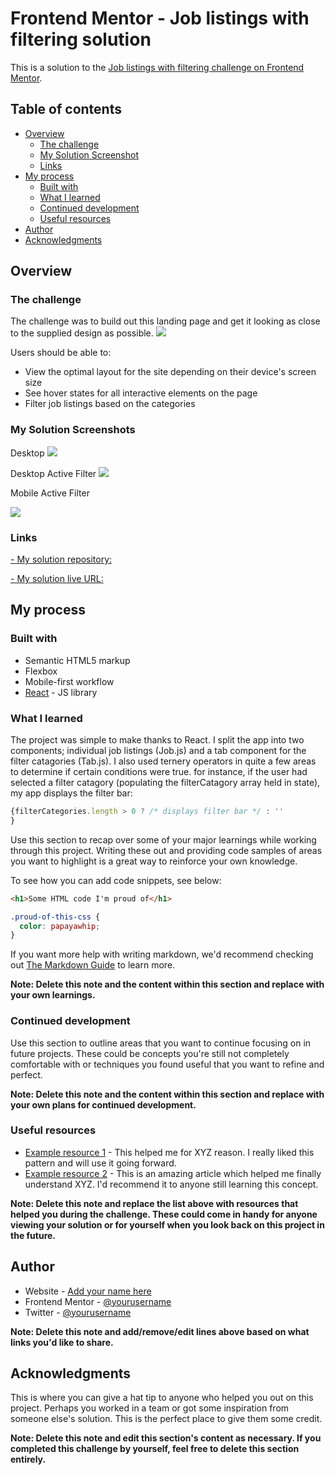 # Frontend Mentor - Job listings with filtering solution

This is a solution to the [Job listings with filtering challenge on Frontend Mentor](https://www.frontendmentor.io/challenges/job-listings-with-filtering-ivstIPCt).

## Table of contents

- [Overview](#overview)
  - [The challenge](#the-challenge)
  - [My Solution Screenshot](#screenshot)
  - [Links](#links)
- [My process](#my-process)
  - [Built with](#built-with)
  - [What I learned](#what-i-learned)
  - [Continued development](#continued-development)
  - [Useful resources](#useful-resources)
- [Author](#author)
- [Acknowledgments](#acknowledgments)

## Overview

### The challenge

The challenge was to build out this landing page and get it looking as close to the supplied design as possible.
![](./design/desktop-preview.jpg)

Users should be able to:

- View the optimal layout for the site depending on their device's screen size
- See hover states for all interactive elements on the page
- Filter job listings based on the categories

### My Solution Screenshots

Desktop
![](./design/mySolution.png)

Desktop Active Filter
![](./design/mySolutionActive.png)

Mobile Active Filter

![](./design/mySolutionMobile.png)

### Links

[- My solution repository:](https://github.com/danphillipsuk/joblistings)

[- My solution live URL:](https://danphillipsuk.github.io/joblistings/)

## My process

### Built with

- Semantic HTML5 markup
- Flexbox
- Mobile-first workflow
- [React](https://reactjs.org/) - JS library

### What I learned

The project was simple to make thanks to React. I split the app into two components; individual job listings (Job.js) and a tab component for the filter catagories (Tab.js). I also used ternery operators in quite a few areas to determine if certain conditions were true. for instance, if the user had selected a filter catagory (populating the filterCatagory array held in state), my app displays the filter bar:

```js
{filterCategories.length > 0 ? /* displays filter bar */ : ''
}
```
Use this section to recap over some of your major learnings while working through this project. Writing these out and providing code samples of areas you want to highlight is a great way to reinforce your own knowledge.

To see how you can add code snippets, see below:

```html
<h1>Some HTML code I'm proud of</h1>
```
```css
.proud-of-this-css {
  color: papayawhip;
}
```


If you want more help with writing markdown, we'd recommend checking out [The Markdown Guide](https://www.markdownguide.org/) to learn more.

**Note: Delete this note and the content within this section and replace with your own learnings.**

### Continued development

Use this section to outline areas that you want to continue focusing on in future projects. These could be concepts you're still not completely comfortable with or techniques you found useful that you want to refine and perfect.

**Note: Delete this note and the content within this section and replace with your own plans for continued development.**

### Useful resources

- [Example resource 1](https://www.example.com) - This helped me for XYZ reason. I really liked this pattern and will use it going forward.
- [Example resource 2](https://www.example.com) - This is an amazing article which helped me finally understand XYZ. I'd recommend it to anyone still learning this concept.

**Note: Delete this note and replace the list above with resources that helped you during the challenge. These could come in handy for anyone viewing your solution or for yourself when you look back on this project in the future.**

## Author

- Website - [Add your name here](https://www.your-site.com)
- Frontend Mentor - [@yourusername](https://www.frontendmentor.io/profile/yourusername)
- Twitter - [@yourusername](https://www.twitter.com/yourusername)

**Note: Delete this note and add/remove/edit lines above based on what links you'd like to share.**

## Acknowledgments

This is where you can give a hat tip to anyone who helped you out on this project. Perhaps you worked in a team or got some inspiration from someone else's solution. This is the perfect place to give them some credit.

**Note: Delete this note and edit this section's content as necessary. If you completed this challenge by yourself, feel free to delete this section entirely.**
